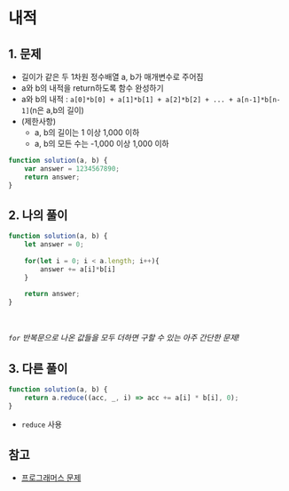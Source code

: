 # 내적
## 1. 문제
- 길이가 같은 두 1차원 정수배열 a, b가 매개변수로 주어짐
- a와 b의 내적을 return하도록 함수 완성하기
- a와 b의 내적 : ```a[0]*b[0] + a[1]*b[1] + a[2]*b[2] + ... + a[n-1]*b[n-1]```(n은 a,b의 길이)
- (제한사항)
    - a, b의 길이는 1 이상 1,000 이하
    - a, b의 모든 수는 -1,000 이상 1,000 이하
```javascript
function solution(a, b) {
    var answer = 1234567890;
    return answer;
}
```


## 2. 나의 풀이
```javascript
function solution(a, b) {
    let answer = 0;
    
    for(let i = 0; i < a.length; i++){
        answer += a[i]*b[i]
    }
    
    return answer;
}
```
<br>

*```for``` 반복문으로 나온 값들을 모두 더하면 구할 수 있는 아주 간단한 문제!*

## 3. 다른 풀이
```javascript
function solution(a, b) {
    return a.reduce((acc, _, i) => acc += a[i] * b[i], 0);
}
```
- ```reduce``` 사용

## 참고
- [프로그래머스 문제](https://programmers.co.kr/learn/courses/30/lessons/70128)
